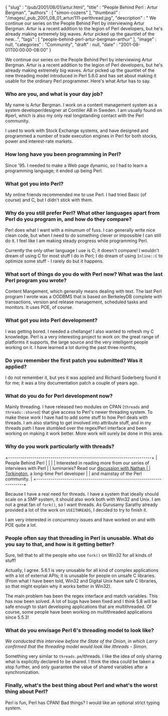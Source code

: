 {
   "slug" : "/pub/2001/08/01/artur.html",
   "title" : "People Behind Perl : Artur Bergman",
   "authors" : [
      "simon-cozens"
   ],
   "thumbnail" : "/images/_pub_2001_08_01_artur/111-perlthread.jpg",
   "description" : " We continue our series on the People Behind Perl by interviewing Artur Bergman. Artur is a recent addition to the legion of Perl developers, but he's already making extremely big waves. Artur picked up the gauntlet of the new...",
   "tags" : [
      "people-behind-perl-artur-bergman-arthur"
   ],
   "image" : null,
   "categories" : "Community",
   "draft" : null,
   "date" : "2001-08-01T00:00:00-08:00"
}





We continue our series on the People Behind Perl by interviewing Artur
Bergman. Artur is a recent addition to the legion of Perl developers,
but he's already making extremely big waves. Artur picked up the
gauntlet of the new threading model introduced in Perl 5.6.0 and has set
about making it usable for the ordinary Perl programmer. Here's what
Artur has to say.

### Who are you, and what is your day job?

My name is Artur Bergman. I work on a content management system as a
system developer/designer at Contiller AB in Sweden. I am usually found
on \#perl, which is also my only real longstanding contact with the Perl
community.

I used to work with Stock Exchange systems, and have designed and
programmed a number of trade execution engines in Perl for both stocks,
power and interest-rate markets.

### How long have you been programming in Perl?

Since '95. I needed to make a Web page dynamic, so I had to learn a
programming language; it ended up being Perl.

### What got you into Perl?

My online friends recommended me to use Perl. I had tried Basic (of
course) and C, but I didn't stick with them.

### Why do you still prefer Perl? What other languages apart from Perl do you program in, and how do they compare?

Perl does what I want with a minumum of fuss. I can generally write nice
clean code, but when I need to do something clever or impossible I can
still do it. I feel like I am making steady progress while programming
Perl.

Currently the only other language I use is C; it doesn't compare! I
wouldn't dream of using C for most stuff I do in Perl; I do dream of
using `Inline::C` to optimize some stuff - I rarely do but it happens.

### What sort of things do you do with Perl now? What was the last Perl program you wrote?

Content Mangement, which generally means dealing with text. The last
Perl program I wrote was a OODBMS that is based on BerkeleyDB complete
with transactions, version and release management, scheduled tasks and
monitors. It uses POE, of course.

### What got you into Perl development?

I was getting bored. I needed a chellange! I also wanted to refresh my C
knowledge. Perl is a very interesting project to work on: the great
range of platforms it supports, the large source and the very
intelligent people working on it. I have learned a lot during the past
three months,

### Do you remember the first patch you submitted? Was it applied?

I do not remember it, but yes it was applied and Richard Soderberg found
it for me; it was a tiny documentation patch a couple of years ago.

### What do you do for Perl development now?

Mainly threading. I have released two modules on CPAN (`threads` and
`threads::shared`) that give access to Perl's newer threading system. To
make these work I have had to add some stuff to how Perl deals with
threads. I am also starting to get involved into attribute stuff, and in
my threads path I have stumbled over the regex/Perl interface and been
working on making it work better. More work will surely be done in this
area.

### Why do you work particularly with threads?

+-----------------------------------------------------------------------+
| People Behind Perl                                                    |
|                                                                       |
| Interested in reading more from our series of interviews with Perl    |
| luminaries? Read our [discussion with Nathan                          |
| Torkington](/pub/a/2001/07/03/nat.html), a long-time Perl developer   |
| and mainstay of the Perl community.                                   |
+-----------------------------------------------------------------------+

Because I have a real need for threads. I have a system that ideally
should scale on a SMP system, it should also work both with Win32 and
Unix. I am not a great fan of `fork()`, so I want threads. As Gurusamy
Sarathy already provided a lot of the work on `USEITHREADS`, I decided
to try to finish it.

I am very interested in concurrency issues and have worked on and with
POE quite a lot.

### People often say that threading in Perl is unusable. What do you say to that, and how is it getting better?

Sure, tell that to all the people who use `fork()` on Win32 for all
kinds of stuff!

Actually, I agree. 5.6.1 is very unusable for all kind of complex
applications with a lot of external APIs; it is unusable for people on
unsafe C libraries. (From what I have been told, Win32 and Digital Unix
have safe C libraries, so that might explain why it works better in
Win32).

The main problem has been the regex interface and match variables. This
has now been solved. A lot of bugs have been fixed and I think 5.8 will
be safe enough to start developing applications that are multithreaded.
Of course, some people have been working on multithreaded applications
since 5.5.3!

### What do you envisage Perl 6's threading model to look like?

*We conducted this interview before the State of the Onion, in which
Larry confirmed that the threading model would look like ithreads -
Simon.*

Something very similar to `threads.pm`/ithreads. I like the idea of only
sharing what is explicitly declared to be shared. I think the idea could
be taken a stop further, and only guarantee the value of shared
variables after a synchronization.

### Finally, what's the best thing about Perl and what's the worst thing about Perl?

Perl is fun, Perl has CPAN! Bad things? I would like an optional strict
typing system.


